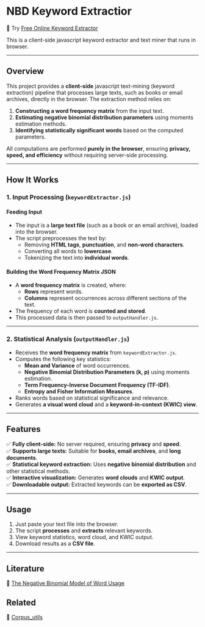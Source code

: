 # NBD Keyword Extractior

🔗 Try [Free Online Keyword Extractor](https://textvisualization.app/free-online-keyword-extractor/) 

This is a client-side javascript keyword extractor and text miner that runs in browser.

---

## Overview
This project provides a **client-side** javascript text-mining (keyword extraction) pipeline that processes large texts, such as books or email archives, directly in the browser. The extraction method relies on:

1. **Constructing a word frequency matrix** from the input text.
2. **Estimating negative binomial distribution parameters** using moments estimation methods.
3. **Identifying statistically significant words** based on the computed parameters.

All computations are performed **purely in the browser**, ensuring **privacy, speed, and efficiency** without requiring server-side processing.

---

## How It Works
### **1. Input Processing (`keywordExtractor.js`)**
#### **Feeding Input**
- The input is a **large text file** (such as a book or an email archive), loaded into the browser.
- The script preprocesses the text by:
  - Removing **HTML tags**, **punctuation**, and **non-word characters**.
  - Converting all words to **lowercase**.
  - Tokenizing the text into **individual words**.

#### **Building the Word Frequency Matrix JSON**
- A **word frequency matrix** is created, where:
  - **Rows** represent words.
  - **Columns** represent occurrences across different sections of the text.
- The frequency of each word is **counted and stored**.
- This processed data is then passed to `outputHandler.js`.

---

### **2. Statistical Analysis (`outputHandler.js`)**
- Receives the **word frequency matrix** from `keywordExtractor.js`.
- Computes the following key statistics:
  - **Mean and Variance** of word occurrences.
  - **Negative Binomial Distribution Parameters (k, p)** using moments estimation.
  - **Term Frequency-Inverse Document Frequency (TF-IDF)**.
  - **Entropy and Fisher Information Measures**.
- Ranks words based on statistical significance and relevance.
- Generates **a visual word cloud** and a **keyword-in-context (KWIC) view**.

---

## Features
✅ **Fully client-side:** No server required, ensuring **privacy** and **speed**.  
✅ **Supports large texts:** Suitable for **books, email archives**, and **long documents**.  
✅ **Statistical keyword extraction:** Uses **negative binomial distribution** and other statistical methods.  
✅ **Interactive visualization:** Generates **word clouds** and **KWIC output**.  
✅ **Downloadable output:** Extracted keywords can be **exported as CSV**.  

---

## Usage
1. Just paste your text file into the browser.
2. The script **processes** and **extracts** relevant keywords.
3. View keyword statistics, word cloud, and KWIC output.
4. Download results as a **CSV file**.

---

## Literature

🔗 [The Negative Binomial Model of Word Usage](https://www.researchgate.net/publication/290273731_The_negative_binomial_model_of_word_usage)

## Related

🔗 [Corpus_utils](https://github.com/roverbird/corpus_utils)


